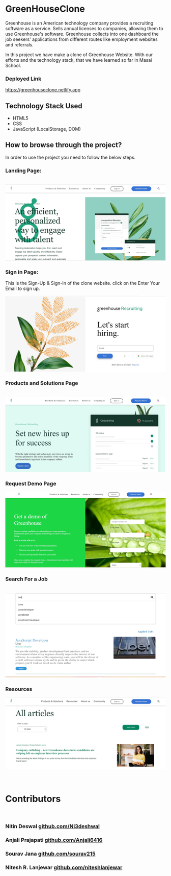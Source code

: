 # GreenHouseClone
Greenhouse is an American technology company provides a recruiting software as a service. Sells annual licenses to companies, allowing them to use Greenhouse's software. Greenhouse collects into one dashboard the job seekers' applications from different routes like employment websites and referrals.

In this project we have make a clone of Greenhouse Website. With our efforts and the technology stack, that we have learned so far in  Masai School.

### Deployed Link
<a>https://greenhouseclone.netlify.app</a>

## Technology Stack Used
<ul>
<li>HTML5</li>
<li>CSS</li>
<li>JavaScript (LocalStorage, DOM)</li>
</ul>

## How to browse through the project?
In order to use the project you need to follow the below steps.

### Landing Page:
<br/>
<img src="./All%20Images/Gh_HomePage.jpg"/>
<br/>

### Sign in Page:
This is the Sign-Up & Sign-In of the clone website. click on the Enter Your Email to sign up.

<img src="./All%20Images/gh_login.jpg"/>
<br/>

### Products and Solutions Page
<br/>
<img src="./All%20Images/gh_onboarding.jpg"/>
<br/>

### Request Demo Page
<img src="./All%20Images/gh_request.jpg"/>

### Search For a Job
<br/>
<img src="./All%20Images/gh_search.jpg"/>
<br/>

### Resources
<img src="./All%20Images/gh_blog.jpg"/>
<br/>
<br/>
<br/>

# Contributors
<br/>

### Nitin Deswal <a href="https://github.com/Ni3deshwal">github.com/Ni3deshwal</a>

### Anjali Prajapati <a href="https://github.com/Anjali6416">github.com/Anjali6416</a>
### Sourav Jana <a href="https://github.com/sourav215">github.com/sourav215</a>
### Nitesh R. Lanjewar <a href="https://github.com/niteshlanjewar">github.com/niteshlanjewar</a>

